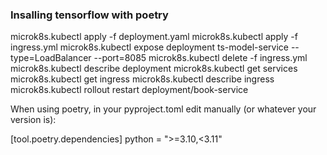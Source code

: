 


### Insalling tensorflow with poetry

microk8s.kubectl apply -f deployment.yaml 
microk8s.kubectl apply -f ingress.yml
microk8s.kubectl expose deployment ts-model-service --type=LoadBalancer --port=8085
microk8s.kubectl delete -f ingress.yml
microk8s.kubectl describe  deployment
microk8s.kubectl get services
microk8s.kubectl get ingress
microk8s.kubectl describe ingress
microk8s.kubectl rollout restart deployment/book-service


When using poetry, in your pyproject.toml edit manually (or whatever your version is):

[tool.poetry.dependencies]
python = ">=3.10,<3.11"
